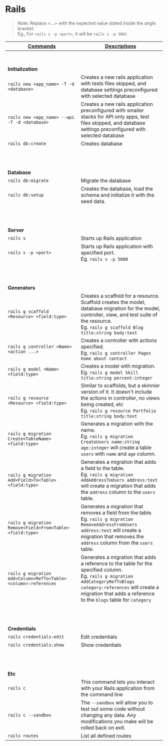 # Rails

>Note: Replace <...> with the expected value stated inside the angle bracket.
><br>Eg., For `rails s -p <port>`, it will be `rails s -p 3001`

| <ins>Commands</ins> | <ins>Descriptions</ins> |
| --- | --- |
| <br /><br /> |
| **Initialization** |
| `rails new <app_name> -T -d <database>`       | Creates a new rails application with tests files skipped, and database settings preconfigured with selected database |
| `rails new <app_name> --api -T -d <database>` | Creates a new rails application preconfigured with smaller stacks for API only apps, test files skipped, and database settings preconfigured with selected database |
| `rails db:create`                             | Creates database |
| <br /><br /><br /> |
| **Database** |
| `rails db:migrate` | Migrate the database |
| `rails db:setup`   | Creates the database, load the schema and initialize it with the seed data. |
| <br /><br /><br /> |
| **Server** |
| `rails s`           | Starts up Rails application |
| `rails s -p <port>` | Starts up Rails application with specified port. <br />Eg. `rails s -p 5000` |
| <br /><br /><br /> |
| **Generators** |
| `rails g scaffold <Resource> <field:type>`                      | Creates a scaffold for a resource. Scaffold creates the model, database migration for the model, controller, view, and test suite of the resource. <br />Eg. `rails g scaffold Blog title:string body:text` |
| `rails g controller <Name> <action ...>`                        | Creates a controller with actions specified. <br />Eg. `rails g controller Pages home about contact` |
| `rails g model <Name> <field:type>`                             | Creates a model with migration. <br />Eg. `rails g model Skill title:string percent:integer` |
| `rails g resource <Resource> <field:type>`                      | Similar to scaffolds, but a skinnier version of it. It doesn't include the actions in controller, no views being created, etc <br />Eg. `rails g resource Portfolio title:string body:text` |
| `rails g migration Create<TableName> <field:type>`              | Generates a migration with the <TableName> name. <br />Eg. `rails g migration CreateUsers name:string age:integer` will create a table `users` with `name` and `age` column. |
| `rails g migration Add<Field>To<Table> <field:type>`            | Generates a migration that adds a field to the table. <br />Eg. `rails g migration AddAddressToUsers address:text` will create a migration that adds the `address` column to the `users` table. |
| `rails g migration Remove<Field>From<Table> <field:type>`       | Generates a migration that removes a field from the table. <br />Eg. `rails g migration RemoveAddressFromUsers address:text` will create a migration that removes the `address` column from the `users` table. |
| `rails g migration Add<Column>RefTo<Table> <column>:references` | Generates a migration that adds a reference to the table for the specified column. <br />Eg. `rails g migration AddCategoryRefToBlogs category:references` will create a migration that adds a reference to the `blogs` table for `category` |
| <br /><br /><br /> |
| **Credentials** |
| `rails credentials:edit` | Edit credentials |
| `rails credentials:show` | Show credentials |
| <br /><br /><br /> |
| **Etc** |
| `rails c`           | This command lets you interact with your Rails application from the command line |
| `rails c --sandbox` | The `--sandbox` will allow you to test out some code without changing any data. Any modifications you make will be rolled back on exit. |
| `rails routes`      | List all defined routes |

